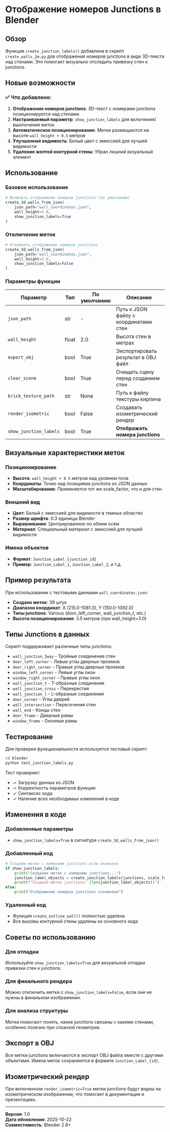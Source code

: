 # Отображение номеров Junctions в Blender

## Обзор

Функция `create_junction_labels()` добавлена в скрипт `create_walls_2m.py` для отображения номеров junctions в виде 3D-текста над стенами. Это помогает визуально отследить привязку стен к junctions.

## Новые возможности

### ✅ Что добавлено:

1. **Отображение номеров junctions**: 3D-текст с номерами junctions позиционируется над стенами
2. **Настраиваемый параметр**: `show_junction_labels` для включения/выключения меток
3. **Автоматическое позиционирование**: Метки размещаются на высоте `wall_height + 0.5` метров
4. **Улучшенная видимость**: Белый цвет с эмиссией для лучшей видимости
5. **Удаление желтой контурной стены**: Убран лишний визуальный элемент

## Использование

### Базовое использование

```python
# Включить отображение номеров junctions (по умолчанию)
create_3d_walls_from_json(
    json_path="wall_coordinates.json",
    wall_height=3.0,
    show_junction_labels=True
)
```

### Отключение меток

```python
# Отключить отображение номеров junctions
create_3d_walls_from_json(
    json_path="wall_coordinates.json",
    wall_height=3.0,
    show_junction_labels=False
)
```

### Параметры функции

| Параметр | Тип | По умолчанию | Описание |
|----------|-----|-------------|----------|
| `json_path` | str | - | Путь к JSON файлу с координатами стен |
| `wall_height` | float | 2.0 | Высота стен в метрах |
| `export_obj` | bool | True | Экспортировать результат в OBJ файл |
| `clear_scene` | bool | True | Очищать сцену перед созданием стен |
| `brick_texture_path` | str | None | Путь к файлу текстуры кирпича |
| `render_isometric` | bool | False | Создавать изометрический рендер |
| `show_junction_labels` | bool | True | **Отображать номера junctions** |

## Визуальные характеристики меток

### Позиционирование
- **Высота**: `wall_height + 0.5` метров над уровнем пола
- **Координаты**: Точно над позициями junctions из JSON данных
- **Масштабирование**: Применяется тот же scale_factor, что и для стен

### Внешний вид
- **Цвет**: Белый с эмиссией для видимости в темных областях
- **Размер шрифта**: 0.3 единицы Blender
- **Выравнивание**: Центрированное по обеим осям
- **Материал**: Специальный материал с эмиссией для лучшей видимости

### Имена объектов
- **Формат**: `Junction_Label_{junction_id}`
- **Пример**: `Junction_Label_1`, `Junction_Label_2`, и т.д.

## Пример результата

При использовании с тестовыми данными `wall_coordinates.json`:

- **Создано меток**: 39 штук
- **Диапазон координат**: X (215.0-1081.0), Y (150.0-1092.0)
- **Типы junctions**: Various (door_left_corner, wall_junction_t, etc.)
- **Высота позиционирования**: 3.5 метров (при wall_height=3.0)

## Типы Junctions в данных

Скрипт поддерживает различные типы junctions:

- `wall_junction_3way` - Тройные соединения стен
- `door_left_corner` - Левые углы дверных проемов
- `door_right_corner` - Правые углы дверных проемов
- `window_left_corner` - Левые углы окон
- `window_right_corner` - Правые углы окон
- `wall_junction_t` - T-образные соединения
- `wall_junction_cross` - Перекрестия
- `wall_junction_l` - L-образные соединения
- `door_corner` - Углы дверей
- `wall_intersection` - Пересечения стен
- `wall_end` - Концы стен
- `door_frame` - Дверные рамы
- `window_frame` - Оконные рамы

## Тестирование

Для проверки функциональности используется тестовый скрипт:

```bash
cd blender
python test_junction_labels.py
```

Тест проверяет:
- ✓ Загрузку данных из JSON
- ✓ Корректность параметров функции
- ✓ Синтаксис кода
- ✓ Наличие всех необходимых изменений в коде

## Изменения в коде

### Добавленные параметры
- `show_junction_labels=True` в сигнатуре `create_3d_walls_from_json()`

### Добавленный код
```python
# Создаем метки с номерами junctions если включено
if show_junction_labels:
    print("Создание меток с номерами junctions...")
    junction_label_objects = create_junction_labels(junctions, scale_factor, wall_height_meters)
    print(f"Создано меток junctions: {len(junction_label_objects)}")
else:
    print("Отображение номеров junctions отключено")
```

### Удаленный код
- Функция `create_outline_wall()` полностью удалена
- Все вызовы контурной стены удалены из основного кода

## Советы по использованию

### Для отладки
Используйте `show_junction_labels=True` для визуальной отладки привязки стен к junctions.

### Для финального рендера
Можно отключить метки с `show_junction_labels=False`, если они не нужны в финальном изображении.

### Для анализа структуры
Метки помогают понять, какие junctions связаны с какими стенами, особенно полезно при сложной геометрии.

## Экспорт в OBJ

Все метки junctions включаются в экспорт OBJ файла вместе с другими объектами. Имена меток сохраняются в формате `Junction_Label_{id}`.

## Изометрический рендер

При включенном `render_isometric=True` метки junctions будут видны на изометрическом изображении, что помогает в документации и презентациях.

---

**Версия**: 1.0  
**Дата обновления**: 2025-10-22  
**Совместимость**: Blender 2.8+  